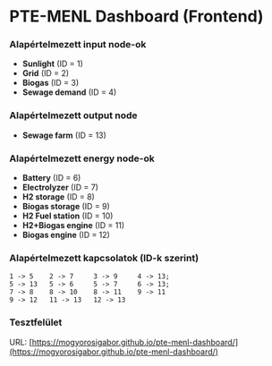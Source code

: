 # PTE-MENL Dashboard (Frontend)

### Alapértelmezett input node-ok

- **Sunlight** (ID = 1)
- **Grid** (ID = 2)
- **Biogas** (ID = 3)
- **Sewage demand** (ID = 4)

### Alapértelmezett output node

- **Sewage farm** (ID = 13)

### Alapértelmezett energy node-ok

- **Battery** (ID = 6)
- **Electrolyzer** (ID = 7)
- **H2 storage** (ID = 8)
- **Biogas storage** (ID = 9)
- **H2 Fuel station** (ID = 10)
- **H2+Biogas engine** (ID = 11)
- **Biogas engine** (ID = 12)

### Alapértelmezett kapcsolatok (ID-k szerint)

```
1 -> 5    2 -> 7     3 -> 9     4 -> 13;
5 -> 13   5 -> 6     5 -> 7     6 -> 13;
7 -> 8    8 -> 10    8 -> 11    9 -> 11
9 -> 12   11 -> 13   12 -> 13
```

### Tesztfelület

URL: [https://mogyorosigabor.github.io/pte-menl-dashboard/](https://mogyorosigabor.github.io/pte-menl-dashboard/)